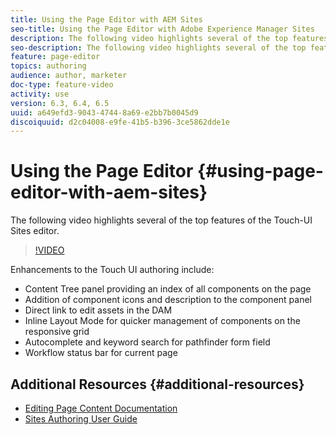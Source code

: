 ```yaml
---
title: Using the Page Editor with AEM Sites
seo-title: Using the Page Editor with Adobe Experience Manager Sites
description: The following video highlights several of the top features of the Touch-UI Sites editor in Adobe Experience Manager.
seo-description: The following video highlights several of the top features of the Touch-UI Sites editor in Adobe Experience Manager.
feature: page-editor
topics: authoring
audience: author, marketer
doc-type: feature-video
activity: use
version: 6.3, 6.4, 6.5
uuid: a649efd3-9043-4744-8a69-e2bb7b0045d9
discoiquuid: d2c04008-e9fe-41b5-b396-3ce5862dde1e
---
```


# Using the Page Editor {#using-page-editor-with-aem-sites}

The following video highlights several of the top features of the Touch-UI Sites editor.

>[!VIDEO](https://video.tv.adobe.com/v/17014/?quality=9)

Enhancements to the Touch UI authoring include:

* Content Tree panel providing an index of all components on the page
* Addition of component icons and description to the component panel
* Direct link to edit assets in the DAM
* Inline Layout Mode for quicker management of components on the responsive grid
* Autocomplete and keyword search for pathfinder form field
* Workflow status bar for current page

## Additional Resources {#additional-resources}

* [Editing Page Content Documentation](https://helpx.adobe.com/experience-manager/6-5/sites/authoring/using/editing-content.html)
* [Sites Authoring User Guide](https://helpx.adobe.com/experience-manager/6-5/sites/authoring/user-guide.html?topic=/experience-manager/6-5/sites/authoring/morehelp/page-authoring.ug.js)

